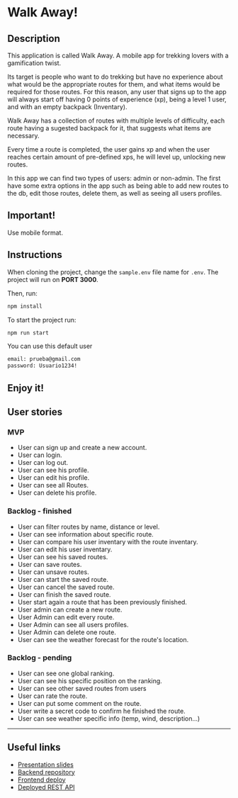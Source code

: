 # Walk Away!

## Description

This application is called Walk Away. A mobile app for trekking lovers with a gamification twist.

Its target is people who want to do trekking but have no experience about what would be the appropriate routes for them, and what items would be required for those routes. For this reason, any user that signs up to the app will always start off having 0 points of experience (xp), being a level 1 user, and with an empty backpack (Inventary).

Walk Away has a collection of routes with multiple levels of difficulty, each route having a sugested backpack for it, that suggests what items are necessary.

Every time a route is completed, the user gains xp and when the user reaches certain amount of pre-defined xps, he will level up, unlocking new routes.

In this app we can find two types of users: admin or non-admin. The first have some extra options in the app such as being able to add new routes to the db, edit those routes, delete them, as well as seeing all users profiles.

## Important!

Use mobile format.

## Instructions

When cloning the project, change the <code>sample.env</code> file name for <code>.env</code>. The project will run on **PORT 3000**.

Then, run:

```bash
npm install
```

To start the project run:

```bash
npm run start
```

You can use this default user

```bash
email: prueba@gmail.com
password: Usuario1234!
```

## Enjoy it!

## User stories

### MVP

- User can sign up and create a new account.
- User can login.
- User can log out.
- User can see his profile.
- User can edit his profile.
- User can see all Routes.
- User can delete his profile.

### Backlog - finished

- User can filter routes by name, distance or level.
- User can see information about specific route.
- User can compare his user inventary with the route inventary.
- User can edit his user inventary.
- User can see his saved routes.
- User can save routes.
- User can unsave routes.
- User can start the saved route.
- User can cancel the saved route.
- User can finish the saved route.
- User start again a route that has been previously finished.
- User admin can create a new route.
- User Admin can edit every route.
- User Admin can see all users profiles.
- User Admin can delete one route.
- User can see the weather forecast for the route's location.

### Backlog - pending

- User can see one global ranking.
- User can see his specific position on the ranking.
- User can see other saved routes from users
- User can rate the route.
- User can put some comment on the route.
- User write a secret code to confirm he finished the route.
- User can see weather specific info (temp, wind, description...)

---

## Useful links

- [Presentation slides](https://slides.com/albertovalenzuelamunoz/deck-25b4ad)
- [Backend repository](github.com/avalen28/backend-template-m3)
- [Frontend deploy](https://walk-away.netlify.app)
- [Deployed REST API](walkaway.fly.dev)
